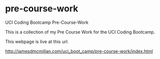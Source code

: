 # pre-course-work
UCI Coding Bootcamp Pre-Course-Work

This is a collection of my Pre Course Work for the UCI Coding Bootcamp.

This webpage is live at this url:

http://jamesdmcmillan.com/uci_boot_camp/pre-course-work/index.html
